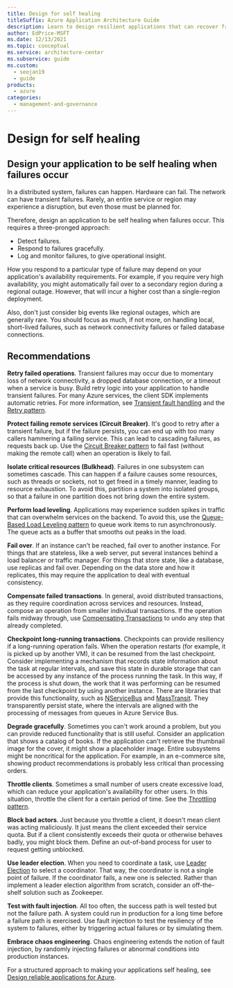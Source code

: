 ```yaml
---
title: Design for self healing
titleSuffix: Azure Application Architecture Guide
description: Learn to design resilient applications that can recover from failures without manual intervention through self-healing.
author: EdPrice-MSFT
ms.date: 12/13/2021
ms.topic: conceptual
ms.service: architecture-center
ms.subservice: guide
ms.custom:
  - seojan19
  - guide
products:
  - azure
categories:
  - management-and-governance
---
```


# Design for self healing

## Design your application to be self healing when failures occur

In a distributed system, failures can happen. Hardware can fail. The network can have transient failures. Rarely, an entire service or region may experience a disruption, but even those must be planned for.

Therefore, design an application to be self healing when failures occur. This requires a three-pronged approach:

- Detect failures.
- Respond to failures gracefully.
- Log and monitor failures, to give operational insight.

How you respond to a particular type of failure may depend on your application's availability requirements. For example, if you require very high availability, you might automatically fail over to a secondary region during a regional outage. However, that will incur a higher cost than a single-region deployment.

Also, don't just consider big events like regional outages, which are generally rare. You should focus as much, if not more, on handling local, short-lived failures, such as network connectivity failures or failed database connections.

## Recommendations

**Retry failed operations**. Transient failures may occur due to momentary loss of network connectivity, a dropped database connection, or a timeout when a service is busy. Build retry logic into your application to handle transient failures. For many Azure services, the client SDK implements automatic retries. For more information, see [Transient fault handling][transient-fault-handling] and the [Retry pattern][retry].

**Protect failing remote services (Circuit Breaker)**. It's good to retry after a transient failure, but if the failure persists, you can end up with too many callers hammering a failing service. This can lead to cascading failures, as requests back up. Use the [Circuit Breaker pattern][circuit-breaker] to fail fast (without making the remote call) when an operation is likely to fail.

**Isolate critical resources (Bulkhead)**. Failures in one subsystem can sometimes cascade. This can happen if a failure causes some resources, such as threads or sockets, not to get freed in a timely manner, leading to resource exhaustion. To avoid this, partition a system into isolated groups, so that a failure in one partition does not bring down the entire system.

**Perform load leveling**. Applications may experience sudden spikes in traffic that can overwhelm services on the backend. To avoid this, use the [Queue-Based Load Leveling pattern][load-level] to queue work items to run asynchronously. The queue acts as a buffer that smooths out peaks in the load.

**Fail over**. If an instance can't be reached, fail over to another instance. For things that are stateless, like a web server, put several instances behind a load balancer or traffic manager. For things that store state, like a database, use replicas and fail over. Depending on the data store and how it replicates, this may require the application to deal with eventual consistency.

**Compensate failed transactions**. In general, avoid distributed transactions, as they require coordination across services and resources. Instead, compose an operation from smaller individual transactions. If the operation fails midway through, use [Compensating Transactions][compensating-transactions] to undo any step that already completed.

**Checkpoint long-running transactions**. Checkpoints can provide resiliency if a long-running operation fails. When the operation restarts (for example, it is picked up by another VM), it can be resumed from the last checkpoint. Consider implementing a mechanism that records state information about the task at regular intervals, and save this state in durable storage that can be accessed by any instance of the process running the task. In this way, if the process is shut down, the work that it was performing can be resumed from the last checkpoint by using another instance. There are libraries that provide this functionality, such as [NServiceBus](https://docs.particular.net/nservicebus/sagas) and [MassTransit](https://masstransit-project.com/usage/sagas). They transparently persist state, where the intervals are aligned with the processing of messages from queues in Azure Service Bus.

**Degrade gracefully**. Sometimes you can't work around a problem, but you can provide reduced functionality that is still useful. Consider an application that shows a catalog of books. If the application can't retrieve the thumbnail image for the cover, it might show a placeholder image. Entire subsystems might be noncritical for the application. For example, in an e-commerce site, showing product recommendations is probably less critical than processing orders.

**Throttle clients**. Sometimes a small number of users create excessive load, which can reduce your application's availability for other users. In this situation, throttle the client for a certain period of time. See the [Throttling pattern][throttle].

**Block bad actors**. Just because you throttle a client, it doesn't mean client was acting maliciously. It just means the client exceeded their service quota. But if a client consistently exceeds their quota or otherwise behaves badly, you might block them. Define an out-of-band process for user to request getting unblocked.

**Use leader election**. When you need to coordinate a task, use [Leader Election][leader-election] to select a coordinator. That way, the coordinator is not a single point of failure. If the coordinator fails, a new one is selected. Rather than implement a leader election algorithm from scratch, consider an off-the-shelf solution such as Zookeeper.

**Test with fault injection**. All too often, the success path is well tested but not the failure path. A system could run in production for a long time before a failure path is exercised. Use fault injection to test the resiliency of the system to failures, either by triggering actual failures or by simulating them.

**Embrace chaos engineering**. Chaos engineering extends the notion of fault injection, by randomly injecting failures or abnormal conditions into production instances.

For a structured approach to making your applications self healing, see [Design reliable applications for Azure][resiliency-overview].

<!-- links -->

[circuit-breaker]: ../../patterns/circuit-breaker.yml
[compensating-transactions]: ../../patterns/compensating-transaction.yml
[leader-election]: ../../patterns/leader-election.yml
[load-level]: ../../patterns/queue-based-load-leveling.yml
[resiliency-overview]: /azure/architecture/framework/resiliency/principles
[retry]: ../../patterns/retry.yml
[throttle]: ../../patterns/throttling.yml
[transient-fault-handling]: ../../best-practices/transient-faults.md
